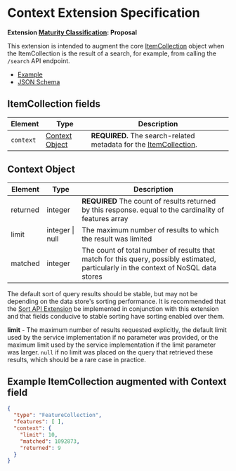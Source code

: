 # Context Extension Specification

**Extension [Maturity Classification](../README.md#extension-maturity): Proposal**

This extension is intended to augment the core [ItemCollection](../../stac-spec/item-spec/itemcollection-spec.md)
object when the ItemCollection is the result of a search, for example, from calling the `/search` API endpoint.

- [Example](examples/example.json)
- [JSON Schema](json-schema/schema.json)

## ItemCollection fields

| Element   | Type                              | Description |
| --------- | --------------------------------- | ----------- |
| `context` | [Context Object](#context-object) | **REQUIRED.** The search-related metadata for the [ItemCollection](../../stac-spec/item-spec/itemcollection-spec.md). |

## Context Object

| Element  | Type            | Description |
| -------- | --------------- | ----------- |
| returned | integer         | **REQUIRED** The count of results returned by this response. equal to the cardinality of features array |
| limit    | integer \| null | The maximum number of results to which the result was limited |
| matched  | integer         | The count of total number of results that match for this query, possibly estimated, particularly in the context of NoSQL data stores |

  The default sort of query results should be stable, but may not be depending on the data store's sorting performance.
   It is recommended that the [Sort API Extension](../sort/README.md) be implemented in conjunction with this extension
   and that fields conducive to stable sorting have sorting enabled over them.  

**limit** - The maximum number of results requested explicitly, the default limit used by the service implementation
if no parameter was provided, or the maximum limit used by the service implementation if the limit parameter was larger.
`null` if no limit was placed on the query that retrieved these results, which should be a rare case in practice.

## Example ItemCollection augmented with Context field
  
```json
{
  "type": "FeatureCollection",
  "features": [ ],
  "context": {
    "limit": 10, 
    "matched": 1092873, 
    "returned": 9
  }
}
```
